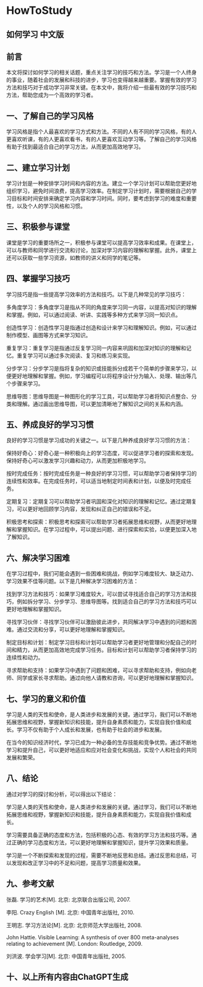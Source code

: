 # HowToStudy
## 如何学习 中文版

## 前言

本文将探讨如何学习的相关话题，重点关注学习的技巧和方法。学习是一个人终身的事业，随着社会的发展和科技的进步，学习也变得越来越重要。掌握有效的学习方法和技巧对于成功学习非常关键。在本文中，我将介绍一些最有效的学习技巧和方法，帮助您成为一个高效的学习者。

## 一、了解自己的学习风格

学习风格是指个人最喜欢的学习方式和方法。不同的人有不同的学习风格，有的人更喜欢听课，有的人更喜欢看书，有的人更喜欢互动学习等。了解自己的学习风格有助于找到最适合自己的学习方法，从而更加高效地学习。

## 二、建立学习计划

学习计划是一种安排学习时间和内容的方法。建立一个学习计划可以帮助您更好地组织学习，避免时间浪费，提高学习效率。在制定学习计划时，需要根据自己的学习目标和时间安排来确定学习内容和学习时间。同时，要考虑到学习的难度和重要性，以及个人的学习风格和习惯。

## 三、积极参与课堂

课堂是学习的重要场所之一，积极参与课堂可以提高学习效率和成果。在课堂上，可以与教师和同学进行交流和讨论，加深对学习内容的理解和掌握。此外，课堂上还可以获取一些学习资源，如教师的讲义和同学的笔记等。

## 四、掌握学习技巧

学习技巧是指一些提高学习效率的方法和技巧。以下是几种常见的学习技巧：

多角度学习：多角度学习是指从不同的角度来学习同一内容，以提高对知识的理解和掌握。例如，可以通过阅读、听讲、实践等多种方式来学习同一知识点。

创造性学习：创造性学习是指通过创造和设计来学习和理解知识。例如，可以通过制作模型、画图等方式来学习知识。

重复学习：重复学习是指通过反复学习同一内容来巩固和加深对知识的理解和记忆。重复学习可以通过多次阅读、复习和练习来实现。

分步学习：分步学习是指将复杂的知识或技能拆分成若干个简单的步骤来学习，以便更好地理解和掌握。例如，学习编程可以将程序设计分为输入、处理、输出等几个步骤来学习。

思维导图：思维导图是一种图形化的学习工具，可以帮助学习者将知识点整合、分类和理解。通过画出思维导图，可以更加清晰地了解知识之间的关系和内涵。

## 五、养成良好的学习习惯

良好的学习习惯是学习成功的关键之一。以下是几种养成良好学习习惯的方法：

保持好奇心：好奇心是一种积极向上的学习态度，可以促进学习者的探索和发现。保持好奇心可以激发学习兴趣和动力，从而更加积极地学习。

按时完成任务：按时完成任务是一种良好的学习习惯，可以帮助学习者保持学习的连续性和效率。在完成任务时，可以适当地制定时间表和计划，以便及时完成任务。

定期复习：定期复习可以帮助学习者巩固和深化对知识的理解和记忆。通过定期复习，可以更好地回顾学习内容，发现和纠正自己的错误和不足。

积极思考和探索：积极思考和探索可以帮助学习者拓展思维和视野，从而更好地理解和掌握知识。在学习过程中，可以提出问题、进行探索和实验，以便更加深入地了解知识。

## 六、解决学习困难

在学习过程中，我们可能会遇到一些困难和挑战，例如学习难度较大、缺乏动力、学习效果不佳等问题。以下是几种解决学习困难的方法：

找到学习方法和技巧：如果学习难度较大，可以尝试寻找适合自己的学习方法和技巧，例如拆分学习、分步学习、思维导图等。找到适合自己的学习方法和技巧可以更好地理解和掌握知识。

寻找学习伙伴：寻找学习伙伴可以激励彼此进步，共同解决学习中遇到的问题和困难。通过交流和分享，可以更好地理解和掌握知识。

制定目标和计划：制定学习目标和计划可以帮助学习者更好地管理和分配自己的时间和精力，从而更加高效地完成学习任务。目标和计划可以帮助学习者保持学习的连续性和动力。

寻求帮助和支持：如果学习中遇到了问题和困难，可以寻求帮助和支持，例如向老师、同学或家长寻求帮助。通过向他人请教和咨询，可以更好地理解和掌握知识。

## 七、学习的意义和价值

学习是人类的天性和使命，是人类进步和发展的关键。通过学习，我们可以不断地拓展思维和视野，掌握新知识和技能，提升自身素质和能力，实现自我价值和成长。学习不仅有助于个人成长和发展，也有助于社会的进步和发展。

在当今的知识经济时代，学习已成为一种必备的生存技能和竞争优势。通过不断地学习和提升自己，可以更好地适应和应对社会变化和挑战，实现个人和社会的共同发展和繁荣。

## 八、结论

通过对学习的探讨和分析，可以得出以下结论：

学习是人类的天性和使命，是人类进步和发展的关键。通过学习，我们可以不断地拓展思维和视野，掌握新知识和技能，提升自身素质和能力，实现自我价值和成长。

学习需要具备正确的态度和方法，包括积极的心态、有效的学习方法和技巧等。通过正确的学习态度和方法，可以更好地理解和掌握知识，提升学习效果和质量。

学习是一个不断探索和发现的过程，需要不断地反思和总结。通过反思和总结，可以发现和改正学习中的不足和问题，提高学习质量和效果。

## 九、参考文献

张磊. 学习的艺术[M]. 北京: 北京联合出版公司, 2007.

李阳. Crazy English [M]. 北京: 中国青年出版社, 2010.

王明志. 学习方法论[M]. 北京: 北京师范大学出版社, 2008.

John Hattie. Visible Learning: A synthesis of over 800 meta-analyses relating to achievement [M]. London: Routledge, 2009.

刘洪波. 学会学习[M]. 北京: 中国青年出版社, 2005.

## 十、以上所有内容由ChatGPT生成
